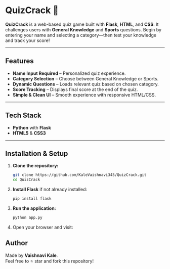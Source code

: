 # QuizCrack  🎯

**QuizCrack** is a web-based quiz game built with **Flask**, **HTML**, and **CSS**. It challenges users with **General Knowledge** and **Sports** questions. Begin by entering your name and selecting a category—then test your knowledge and track your score!

---

##  Features

-  **Name Input Required** – Personalized quiz experience.
-  **Category Selection** – Choose between General Knowledge or Sports.
-  **Dynamic Questions** – Loads relevant quiz based on chosen category.
-  **Score Tracking** – Displays final score at the end of the quiz.
-  **Simple & Clean UI** – Smooth experience with responsive HTML/CSS.

---

##  Tech Stack

- **Python** with **Flask**
- **HTML5** & **CSS3**

---

##  Installation & Setup

1. **Clone the repository:**
    ```bash
    git clone https://github.com/KaleVaishnavi345/QuizCrack.git
    cd QuizCrack
    ```

2. **Install Flask** if not already installed:
    ```bash
    pip install flask
    ```

3. **Run the application:**
    ```bash
    python app.py
    ```

4. Open your browser and visit:

##  Author
Made by **Vaishnavi Kale**.  
Feel free to ⭐ star and fork this repository!
